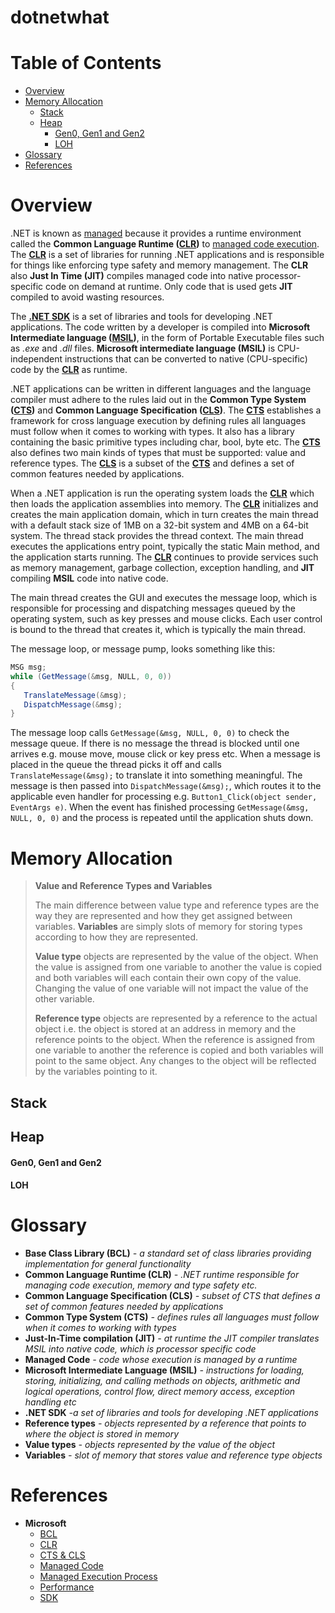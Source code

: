 # dotnetwhat

# Table of Contents
- [Overview](#overview)
- [Memory Allocation](#memory-allocation)
  - [Stack](#stack)
  - [Heap](#heap)
    - [Gen0, Gen1 and Gen2](#gen0-gen1-and-gen2)
    - [LOH](#loh)
- [Glossary](#glossary)
- [References](#references)

# Overview

.NET is known as [managed](https://learn.microsoft.com/en-us/dotnet/standard/managed-code) because it provides a runtime environment called the **Common Language Runtime ([CLR](https://learn.microsoft.com/en-us/dotnet/standard/clr))** to [managed code execution](https://learn.microsoft.com/en-us/dotnet/standard/managed-execution-process). The **[CLR](https://learn.microsoft.com/en-us/dotnet/standard/clr)** is a set of libraries for running .NET applications and is responsible for things like enforcing type safety and memory management. The **CLR** also **Just In Time (JIT)** compiles managed code into native processor-specific code on demand at runtime. Only code that is used gets **JIT** compiled to avoid wasting resources.

The **[.NET SDK](https://learn.microsoft.com/en-us/dotnet/core/sdk)** is a set of libraries and tools for developing .NET applications. The code written by a developer is compiled into **Microsoft Intermediate language ([MSIL](https://learn.microsoft.com/en-us/dotnet/standard/managed-execution-process#compiling_to_msil))**, in the form of Portable Executable files such as *.exe* and *.dll* files. **Microsoft intermediate language (MSIL)** is CPU-independent instructions that can be converted to native (CPU-specific) code by the **[CLR](https://learn.microsoft.com/en-us/dotnet/standard/clr)** as runtime.

.NET applications can be written in different languages and the language compiler must adhere to the rules laid out in the **Common Type System ([CTS](https://learn.microsoft.com/en-us/dotnet/standard/common-type-system))** and **Common Language Specification ([CLS](https://learn.microsoft.com/en-us/dotnet/standard/common-type-system))**. The **[CTS](https://learn.microsoft.com/en-us/dotnet/standard/common-type-system)** establishes a framework for cross language execution by defining rules all languages must follow when it comes to working with types. It also has a library containing the basic primitive types including char, bool, byte etc. The **[CTS](https://learn.microsoft.com/en-us/dotnet/standard/common-type-system)** also defines two main kinds of types that must be supported: value and reference types. The **[CLS](https://learn.microsoft.com/en-us/dotnet/standard/common-type-system)** is a subset of the **[CTS](https://learn.microsoft.com/en-us/dotnet/standard/common-type-system)** and defines a set of common features needed by applications.

When a .NET application is run the operating system loads the **[CLR](https://learn.microsoft.com/en-us/dotnet/standard/clr)** which then loads the application assemblies into memory. The **[CLR](https://learn.microsoft.com/en-us/dotnet/standard/clr)** initializes and creates the main application domain, which in turn creates the main thread with a default stack size of 1MB on a 32-bit system and 4MB on a 64-bit system. The thread stack provides the thread context. The main thread executes the applications entry point, typically the static Main method, and the application starts running. The **[CLR](https://learn.microsoft.com/en-us/dotnet/standard/clr)** continues to provide services such as memory management, garbage collection, exception handling, and **JIT** compiling **MSIL** code into native code.

The main thread creates the GUI and executes the message loop, which is responsible for processing and dispatching messages queued by the operating system, such as key presses and mouse clicks. Each user control is bound to the thread that creates it, which is typically the main thread.

The message loop, or message pump, looks something like this:

```C#
MSG msg;
while (GetMessage(&msg, NULL, 0, 0))
{ 
   TranslateMessage(&msg); 
   DispatchMessage(&msg); 
} 
```

The message loop calls `GetMessage(&msg, NULL, 0, 0)` to check the message queue. If there is no message the thread is blocked until one arrives e.g. mouse move, mouse click or key press etc. When a message is placed in the queue the thread picks it off and calls `TranslateMessage(&msg);` to translate it into something meaningful. The message is then passed into `DispatchMessage(&msg);`, which routes it to the applicable even handler for processing e.g. `Button1_Click(object sender, EventArgs e)`. When the event has finished processing `GetMessage(&msg, NULL, 0, 0)` and the process is repeated until the application shuts down.


# Memory Allocation

> **Value and Reference Types and Variables**
>
> The main difference between value type and reference types are the way they are represented and how they get assigned between variables. **Variables** are simply slots of memory for storing types according to how they are represented.
>
> **Value type** objects are represented by the value of the object. When the value is assigned from one variable to another the value is copied and both variables will each contain their own copy of the value. Changing the value of one variable will not impact the value of the other variable.
>
> **Reference type** objects are represented by a reference to the actual object i.e. the object is stored at an address in memory and the reference points to the object. When the reference is assigned from one variable to another the reference is copied and both variables will point to the same object. Any changes to the object will be reflected by the variables pointing to it.

## Stack

## Heap
#### Gen0, Gen1 and Gen2

#### LOH


# Glossary
* **Base Class Library  (BCL)** *- a standard set of class libraries providing implementation for general functionality*
* **Common Language Runtime (CLR)** *- .NET runtime responsible for managing code execution, memory and type safety etc.*
* **Common Language Specification (CLS)** *- subset of CTS that defines a set of common features needed by applications*
* **Common Type System (CTS)** *- defines rules all languages must follow when it comes to working with types*
* **Just-In-Time compilation (JIT)** *- at runtime the JIT compiler translates MSIL into native code, which is processor specific code*
* **Managed Code** *- code whose execution is managed by a runtime*
* **Microsoft Intermediate Language (MSIL)** *- instructions for loading, storing, initializing, and calling methods on objects, arithmetic and logical operations, control flow, direct memory access, exception handling etc*
* **.NET SDK** *-a set of libraries and tools for developing .NET applications*
* **Reference types** *- objects represented by a reference that points to where the object is stored in memory*
* **Value types** *- objects represented by the value of the object*
* **Variables** *- slot of memory that stores value and reference type objects*

# References
* **Microsoft**
  * [BCL](https://learn.microsoft.com/en-us/dotnet/standard/framework-libraries)
  * [CLR](https://learn.microsoft.com/en-us/dotnet/standard/clr)
  * [CTS & CLS](https://learn.microsoft.com/en-us/dotnet/standard/common-type-system)
  * [Managed Code](https://learn.microsoft.com/en-us/dotnet/standard/managed-code)
  * [Managed Execution Process](https://learn.microsoft.com/en-us/dotnet/standard/managed-execution-process)
  * [Performance](https://learn.microsoft.com/en-us/dotnet/csharp/advanced-topics/performance)
  * [SDK](https://learn.microsoft.com/en-us/dotnet/core/sdk)


